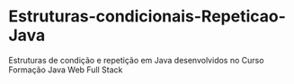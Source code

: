 # Estruturas-condicionais-Repeticao-Java
Estruturas de condição e repetição em Java desenvolvidos no Curso Formação Java Web Full Stack

